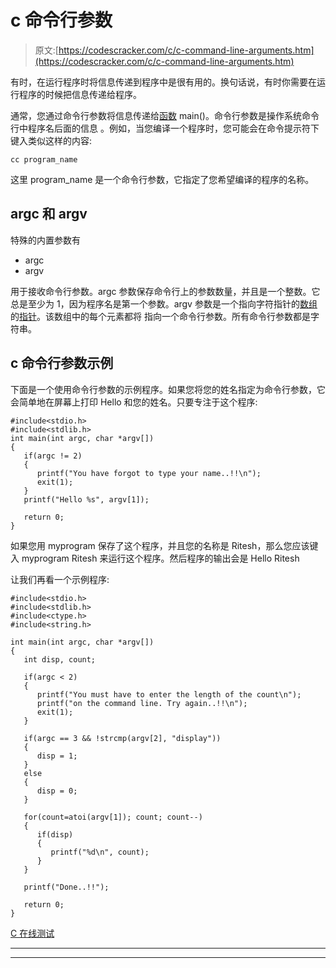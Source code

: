 # c 命令行参数

> 原文:[https://codescracker.com/c/c-command-line-arguments.htm](https://codescracker.com/c/c-command-line-arguments.htm)

有时，在运行程序时将信息传递到程序中是很有用的。换句话说，有时你需要在运行程序的时候把信息传递给程序。

通常，您通过命令行参数将信息传递给[函数](/c/c-functions.htm) main()。命令行参数是操作系统命令行中程序名后面的信息 。例如，当您编译一个程序时，您可能会在命令提示符下键入类似这样的内容:

```
cc program_name
```

这里 program_name 是一个命令行参数，它指定了您希望编译的程序的名称。

## argc 和 argv

特殊的内置参数有

*   argc
*   argv

用于接收命令行参数。argc 参数保存命令行上的参数数量，并且是一个整数。它总是至少为 1，因为程序名是第一个参数。argv 参数是一个指向字符指针的[数组](/c/c-arrays.htm)的[指针](/c/c-pointers.htm)。该数组中的每个元素都将 指向一个命令行参数。所有命令行参数都是字符串。

## c 命令行参数示例

下面是一个使用命令行参数的示例程序。如果您将您的姓名指定为命令行参数，它会简单地在屏幕上打印 Hello 和您的姓名。只要专注于这个程序:

```
#include<stdio.h>
#include<stdlib.h>
int main(int argc, char *argv[])
{
   if(argc != 2)
   {
      printf("You have forgot to type your name..!!\n");
      exit(1);
   }
   printf("Hello %s", argv[1]);

   return 0;
}
```

如果您用 myprogram 保存了这个程序，并且您的名称是 Ritesh，那么您应该键入 myprogram Ritesh 来运行这个程序。然后程序的输出会是 Hello Ritesh

让我们再看一个示例程序:

```
#include<stdio.h>
#include<stdlib.h>
#include<ctype.h>
#include<string.h>

int main(int argc, char *argv[])
{
   int disp, count;

   if(argc < 2)
   {
      printf("You must have to enter the length of the count\n");
      printf("on the command line. Try again..!!\n");
      exit(1);
   }

   if(argc == 3 && !strcmp(argv[2], "display"))
   {
      disp = 1;
   }
   else
   {
      disp = 0;
   }

   for(count=atoi(argv[1]); count; count--)
   {
      if(disp)
      {
         printf("%d\n", count);
      }
   }

   printf("Done..!!");

   return 0;
}
```

[C 在线测试](/exam/showtest.php?subid=2)

* * *

* * *